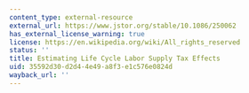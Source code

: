 ```yaml
---
content_type: external-resource
external_url: https://www.jstor.org/stable/10.1086/250062
has_external_license_warning: true
license: https://en.wikipedia.org/wiki/All_rights_reserved
status: ''
title: Estimating Life Cycle Labor Supply Tax Effects
uid: 35592d30-d2d4-4e49-a8f3-e1c576e0824d
wayback_url: ''
---
```

